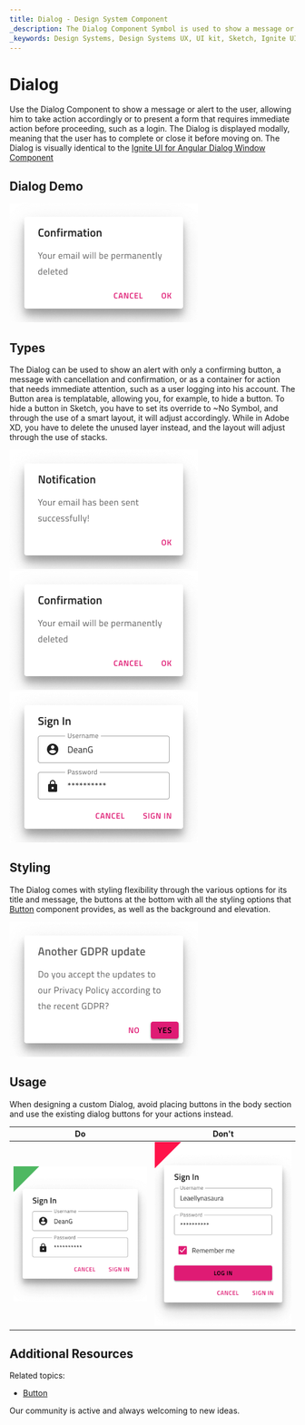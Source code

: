 ```yaml
---
title: Dialog - Design System Component
_description: The Dialog Component Symbol is used to show a message or alert to the user in a modal fashion. 
_keywords: Design Systems, Design Systems UX, UI kit, Sketch, Ignite UI for Angular, Sketch to Angular, Sketch to Angular, Angular, Angular Design System, Export code from Sketch, Design Kits for Angular, Sketch HTML, Sketch to HTML, Sketch UI kits
---
```


# Dialog

Use the Dialog Component to show a message or alert to the user, allowing him to take action accordingly or to present a form that requires immediate action before proceeding, such as a login. The Dialog is displayed modally, meaning that the user has to complete or close it before moving on. The Dialog is visually identical to the [Ignite UI for Angular Dialog Window Component](https://www.infragistics.com/products/ignite-ui-angular/angular/components/dialog.html)

## Dialog Demo

<img class="responsive-img" src="../images/dialog_demo.png" srcset="../images/dialog_demo@2x.png 2x" />

## Types

The Dialog can be used to show an alert with only a confirming button, a message with cancellation and confirmation, or as a container for action that needs immediate attention, such as a user logging into his account. The Button area is templatable, allowing you, for example, to hide a button. To hide a button in Sketch, you have to set its override to ~No Symbol, and through the use of a smart layout, it will adjust accordingly. While in Adobe XD, you have to delete the unused layer instead, and the layout will adjust through the use of stacks.

<img class="responsive-img" src="../images/dialog_alert.png" srcset="../images/dialog_alert@2x.png 2x" />
<img class="responsive-img" src="../images/dialog_standard.png" srcset="../images/dialog_standard@2x.png 2x" />
<img class="responsive-img" src="../images/dialog_custom.png" srcset="../images/dialog_custom@2x.png 2x" />

## Styling

The Dialog comes with styling flexibility through the various options for its title and message, the buttons at the bottom with all the styling options that [Button](button.md) component provides, as well as the background and elevation.

<img class="responsive-img" src="../images/dialog_styling.png" srcset="../images/dialog_styling@2x.png 2x" />

## Usage

When designing a custom Dialog, avoid placing buttons in the body section and use the existing dialog buttons for your actions instead.

| Do                            | Don't                           |
| ----------------------------- | ------------------------------- |
| <img class="responsive-img" src="../images/dialog_do1.png" srcset="../images/dialog_do1@2x.png 2x" /> | <img class="responsive-img" src="../images/dialog_dont1.png" srcset="../images/dialog_dont1@2x.png 2x" /> |

## Additional Resources

Related topics:

- [Button](button.md)
  <div class="divider--half"></div>

Our community is active and always welcoming to new ideas.
